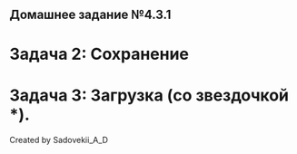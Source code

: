 ## Домашнее задание №4.3.1
# Задача 2: Сохранение
# Задача 3: Загрузка (со звездочкой *).

Created by Sadovekii_A_D
